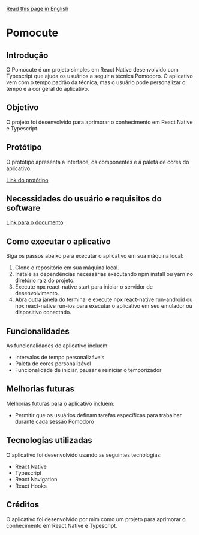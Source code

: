 [Read this page in English](https://github.com/0317IL/Pomocute/blob/master/README.md)

# Pomocute

## Introdução

O Pomocute é um projeto simples em React Native desenvolvido com Typescript que ajuda os usuários a seguir a técnica Pomodoro. O aplicativo vem com o tempo padrão da técnica, mas o usuário pode personalizar o tempo e a cor geral do aplicativo.

## Objetivo

O projeto foi desenvolvido para aprimorar o conhecimento em React Native e Typescript.

## Protótipo
O protótipo apresenta a interface, os componentes e a paleta de cores do aplicativo.

[Link do protótipo](https://www.figma.com/file/397lYiYHT85BPDPgHQqWjV/Pomocute?node-id=0%3A1&t=jRLbAMbGHgDTmbUB-1)

## Necessidades do usuário e requisitos do software
[Link para o documento](https://drive.google.com/file/d/16-7RF1g7K0XVfns5gybkrTUmNJ-AiuvT/view?usp=sharing)


## Como executar o aplicativo
Siga os passos abaixo para executar o aplicativo em sua máquina local:

1. Clone o repositório em sua máquina local.
2. Instale as dependências necessárias executando npm install ou yarn no diretório raiz do projeto.
3. Execute npx react-native start para iniciar o servidor de desenvolvimento.
4. Abra outra janela do terminal e execute npx react-native run-android ou npx react-native run-ios para executar o aplicativo em seu emulador ou dispositivo conectado.

## Funcionalidades

As funcionalidades do aplicativo incluem:

- Intervalos de tempo personalizáveis
- Paleta de cores personalizável
- Funcionalidade de iniciar, pausar e reiniciar o temporizador

## Melhorias futuras
Melhorias futuras para o aplicativo incluem:

- Permitir que os usuários definam tarefas específicas para trabalhar durante cada sessão Pomodoro

## Tecnologias utilizadas
O aplicativo foi desenvolvido usando as seguintes tecnologias:

- React Native
- Typescript
- React Navigation
- React Hooks

## Créditos

O aplicativo foi desenvolvido por mim como um projeto para aprimorar o conhecimento em React Native e Typescript.
